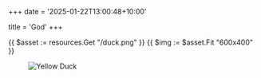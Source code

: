 +++
date = '2025-01-22T13:00:48+10:00'

title = 'God'
+++

{{ $asset := resources.Get "/duck.png" }}
{{ $img := $asset.Fit "600x400" }}
<figure class="image is-3by2">
  <img alt="Yellow Duck" src="{{ $img.RelPermalink }}" />
</figure>